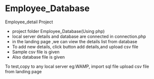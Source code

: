 # Employee_Database
Employee_detail Project

* project folder Employee_Database(Using php)
* local server details and database are connected in connection.php
* in the landing page ,we can view the details list from database
* To add new details, click button add details,and upload csv file
* Sample csv file is given
* Also database file is given


To test,copy to any local server eg:WAMP,
import sql file
upload csv file from landing page
